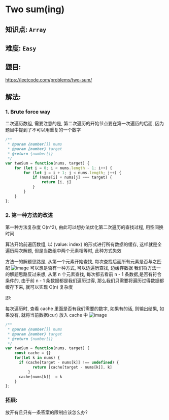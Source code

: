 # Two sum(ing)

## 知识点: `Array`

## 难度: `Easy`

## 题目:
https://leetcode.com/problems/two-sum/

## 解法:

### 1. Brute force way
二次遍历数组, 需要注意的是, 第二次遍历的开始节点要在第一次遍历的后面, 因为题目中提到了不可以用重复的一个数字
```javascript
/**
 * @param {number[]} nums
 * @param {number} target
 * @return {number[]}
 */
var twoSum = function(nums, target) {
    for (let i = 0; i < nums.length - 1; i++) {
        for (let j = i + 1; j < nums.length; j++) {
            if (nums[i] + nums[j] === target) {
                return [i, j]
            }
        }
    }
};
```
### 2. 第一种方法的改进
第一种方法复杂度 O(n^2), 由此可以想办法优化第二次遍历的查找过程, 用空间换时间

算法开始前遍历数组, 以 {value: index} 的形式进行所有数据的缓存, 这样就是全遍历两次解题, 但是当数组中两个元素相等时, 此种方式失效

方法一的解题思路是, 从第一个元素开始查找, 每次查找后面所有元素是否与之匹配
![image](https://warryy.github.io/images/algorithm/1.two-sum/two-sum-1.jpg)
可以想是否有一种方式, 可以边遍历查找, 边缓存数据
我们将方法一的解题思路反过来想, 从第 n 个元素查找, 每次都去看前 n - 1 条数据,是否有符合条件的, 由于前 n - 1 条数据都是我们遍历过得, 那么我们只需要将遍历过得数据都缓存下来, 就可以实现 O(n) 复杂度

即:

每次遍历时, 查看 cache 里面是否有我们需要的数字, 如果有的话, 则输出结果, 如果没有, 就将当前数据(cur) 放入 cache 中
![image](https://warryy.github.io/images/algorithm/1.two-sum/two-sum-2.jpg)
```javascript
/**
 * @param {number[]} nums
 * @param {number} target
 * @return {number[]}
 */
var twoSum = function(nums, target) {
    const cache = {}
    for(let k in nums) {
      if (cache[target - nums[k]] !== undefined) {
            return [cache[target - nums[k]], k]
          }
      cache[nums[k]]  = k
    }
};
```

### 拓展:
放开有且只有一条答案的限制应该怎么办?